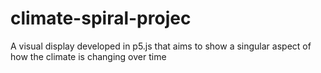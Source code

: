 # climate-spiral-projec
A visual display developed in p5.js that aims to show a singular aspect of how the climate is changing over time
